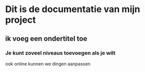 # Dit is de documentatie van mijn project
## ik voeg een ondertitel toe
### Je kunt zoveel niveaus toevoegen als je wilt

ook online kunnen we dingen aanpassen
